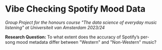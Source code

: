 # Vibe Checking Spotify Mood Data

*Group Project for the honours course "The data science of everyday music listening" at Universiteit van Amsterdam 2023/24*

**Research Question:** To what extent does the accuracy of Spotify’s per-song mood metadata differ between "Western" and "Non-Western" music?
